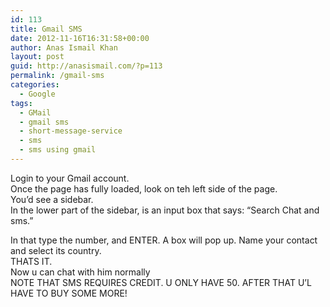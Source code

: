 ```yaml
---
id: 113
title: Gmail SMS
date: 2012-11-16T16:31:58+00:00
author: Anas Ismail Khan
layout: post
guid: http://anasismail.com/?p=113
permalink: /gmail-sms
categories:
  - Google
tags:
  - GMail
  - gmail sms
  - short-message-service
  - sms
  - sms using gmail
---
```

Login to your Gmail account.  
Once the page has fully loaded, look on teh left side of the page.  
You&#8217;d see a sidebar.  
In the lower part of the sidebar, is an input box that says: &#8220;Search Chat and sms.&#8221;

<div>
  In that type the number, and ENTER. A box will pop up. Name your contact and select its country.<br /> THATS IT.<br /> Now u can chat with him normally<br /> NOTE THAT SMS REQUIRES CREDIT. U ONLY HAVE 50. AFTER THAT U&#8217;L HAVE TO BUY SOME MORE!
</div>